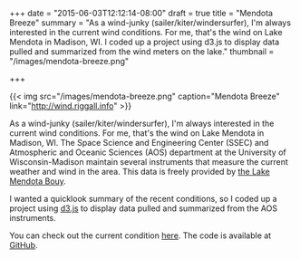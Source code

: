 +++
date = "2015-06-03T12:12:14-08:00"
draft = true
title = "Mendota Breeze"
summary = "As a wind-junky (sailer/kiter/windersurfer), I'm always interested in the current wind conditions. For me, that's the wind on Lake Mendota in Madison, WI.  I coded up a project using d3.js to display data pulled and summarized from the wind meters on the lake."
thumbnail = "/images/mendota-breeze.png"

+++

{{< img src="/images/mendota-breeze.png" caption="Mendota Breeze" link="http://wind.riggall.info" >}}

As a wind-junky (sailer/kiter/windersurfer), I'm always interested in the
current wind conditions. For me, that's the wind on Lake Mendota in Madison, WI.
The Space Science and Engineering Center (SSEC) and Atmospheric and Oceanic
Sciences (AOS) department at the University of Wisconsin-Madison maintain
several instruments that measure the current weather and wind in the area. This
data is freely provided by [the Lake Mendota Bouy][bouy].

I wanted a quicklook summary of the recent conditions, so I coded up a project
using [d3.js][d3] to display data pulled and summarized from the AOS instruments.

You can check out the current condition [here][wind]. The code is available at 
[GitHub][repo].

[bouy]: http://metobs.ssec.wisc.edu/buoy/ "Lake Mendota Bouy"
[d3]: http://d3js.org "d3.js"
[repo]: https://github.com/adamatus/mendota-breeze
[wind]: http://wind.riggall.info "Current Lake Mendota Conditions"
